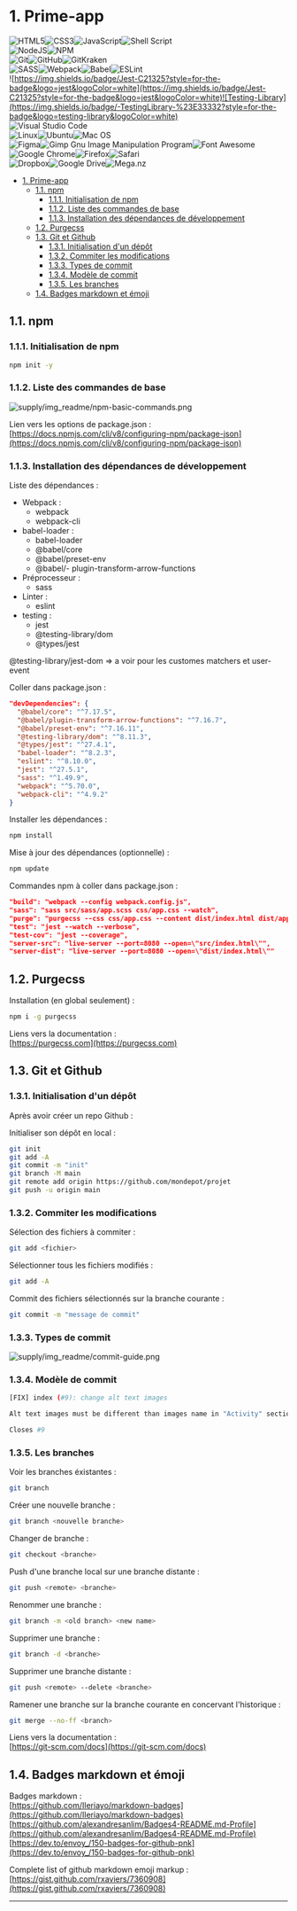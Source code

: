 # 1. Prime-app

![HTML5](https://img.shields.io/badge/html5-%23E34F26.svg?style=for-the-badge&logo=html5&logoColor=white)![CSS3](https://img.shields.io/badge/css3-%231572B6.svg?style=for-the-badge&logo=css3&logoColor=white)![JavaScript](https://img.shields.io/badge/javascript-%23323330.svg?style=for-the-badge&logo=javascript&logoColor=%23F7DF1E)![Shell Script](https://img.shields.io/badge/shell_script-%23121011.svg?style=for-the-badge&logo=gnu-bash&logoColor=white)  
![NodeJS](https://img.shields.io/badge/node.js-6DA55F?style=for-the-badge&logo=node.js&logoColor=white)![NPM](https://img.shields.io/badge/NPM-%23000000.svg?style=for-the-badge&logo=npm&logoColor=white)  
![Git](https://img.shields.io/badge/git-%23F05033.svg?style=for-the-badge&logo=git&logoColor=white)![GitHub](https://img.shields.io/badge/github-%23121011.svg?style=for-the-badge&logo=github&logoColor=white)![GitKraken](https://img.shields.io/badge/GitKraken-179287?style=for-the-badge&logo=GitKraken&logoColor=white)  
![SASS](https://img.shields.io/badge/SASS-hotpink.svg?style=for-the-badge&logo=SASS&logoColor=white)![Webpack](https://img.shields.io/badge/webpack-%238DD6F9.svg?style=for-the-badge&logo=webpack&logoColor=black)![Babel](https://img.shields.io/badge/Babel-F9DC3e?style=for-the-badge&logo=babel&logoColor=black)![ESLint](https://img.shields.io/badge/ESLint-4B3263?style=for-the-badge&logo=eslint&logoColor=white)  
![https://img.shields.io/badge/Jest-C21325?style=for-the-badge&logo=jest&logoColor=white](https://img.shields.io/badge/Jest-C21325?style=for-the-badge&logo=jest&logoColor=white)![Testing-Library](https://img.shields.io/badge/-TestingLibrary-%23E33332?style=for-the-badge&logo=testing-library&logoColor=white)  
![Visual Studio Code](https://img.shields.io/badge/Visual%20Studio%20Code-0078d7.svg?style=for-the-badge&logo=visual-studio-code&logoColor=white)  
![Linux](https://img.shields.io/badge/Linux-FCC624?style=for-the-badge&logo=linux&logoColor=black)![Ubuntu](https://img.shields.io/badge/Ubuntu-E95420?style=for-the-badge&logo=ubuntu&logoColor=white)![Mac OS](https://img.shields.io/badge/mac%20os-000000?style=for-the-badge&logo=macos&logoColor=F0F0F0)    
![Figma](https://img.shields.io/badge/figma-%23F24E1E.svg?style=for-the-badge&logo=figma&logoColor=white)![Gimp Gnu Image Manipulation Program](https://img.shields.io/badge/Gimp-657D8B?style=for-the-badge&logo=gimp&logoColor=FFFFFF)![Font Awesome](https://img.shields.io/badge/Font_Awesome-339AF0?style=for-the-badge&logo=fontawesome&logoColor=white)  
![Google Chrome](https://img.shields.io/badge/Google%20Chrome-4285F4?style=for-the-badge&logo=GoogleChrome&logoColor=white)![Firefox](https://img.shields.io/badge/Firefox-FF7139?style=for-the-badge&logo=Firefox-Browser&logoColor=white)![Safari](https://img.shields.io/badge/Safari-000000?style=for-the-badge&logo=Safari&logoColor=white)  
![Dropbox](https://img.shields.io/badge/Dropbox-%233B4D98.svg?style=for-the-badge&logo=Dropbox&logoColor=white)![Google Drive](https://img.shields.io/badge/Google%20Drive-4285F4?style=for-the-badge&logo=googledrive&logoColor=white)![Mega.nz](https://img.shields.io/badge/Mega-%23D90007.svg?style=for-the-badge&logo=Mega&logoColor=white)


- [1. Prime-app](#1-prime-app)
  - [1.1. npm](#11-npm)
    - [1.1.1. Initialisation de npm](#111-initialisation-de-npm)
    - [1.1.2. Liste des commandes de base](#112-liste-des-commandes-de-base)
    - [1.1.3. Installation des dépendances de développement](#113-installation-des-dépendances-de-développement)
  - [1.2. Purgecss](#12-purgecss)
  - [1.3. Git et Github](#13-git-et-github)
    - [1.3.1. Initialisation d'un dépôt](#131-initialisation-dun-dépôt)
    - [1.3.2. Commiter les modifications](#132-commiter-les-modifications)
    - [1.3.3. Types de commit](#133-types-de-commit)
    - [1.3.4. Modèle de commit](#134-modèle-de-commit)
    - [1.3.5. Les branches](#135-les-branches)
  - [1.4. Badges markdown et émoji](#14-badges-markdown-et-émoji)

## 1.1. npm

### 1.1.1. Initialisation de npm

```bash
npm init -y
```

### 1.1.2. Liste des commandes de base

![supply/img_readme/npm-basic-commands.png](supply/img_readme/npm-basic-commands.png)

Lien vers les options de package.json :  
[https://docs.npmjs.com/cli/v8/configuring-npm/package-json](https://docs.npmjs.com/cli/v8/configuring-npm/package-json)

### 1.1.3. Installation des dépendances de développement

Liste des dépendances :
- Webpack :
  - webpack
  - webpack-cli
- babel-loader :
  - babel-loader
  - @babel/core
  - @babel/preset-env
  - @babel/- plugin-transform-arrow-functions
- Préprocesseur :
  - sass
- Linter :
  - eslint
- testing :
  - jest
  - @testing-library/dom
  - @types/jest
  
@testing-library/jest-dom => a voir pour les customes matchers et user-event

Coller dans package.json :
```json
"devDependencies": {
  "@babel/core": "^7.17.5",
  "@babel/plugin-transform-arrow-functions": "^7.16.7",
  "@babel/preset-env": "^7.16.11",
  "@testing-library/dom": "^8.11.3",
  "@types/jest": "^27.4.1",
  "babel-loader": "^8.2.3",
  "eslint": "^8.10.0",
  "jest": "^27.5.1",
  "sass": "^1.49.9",
  "webpack": "^5.70.0",
  "webpack-cli": "^4.9.2"
}
```

Installer les dépendances :
```bash
npm install
```

Mise à jour des dépendances (optionnelle) :
```bash
npm update
```

Commandes npm à coller dans package.json :
```json
"build": "webpack --config webpack.config.js",
"sass": "sass src/sass/app.scss css/app.css --watch",
"purge": "purgecss --css css/app.css --content dist/index.html dist/app.bundle.js -o dist",
"test": "jest --watch --verbose",
"test-cov": "jest --coverage",
"server-src": "live-server --port=8080 --open=\"src/index.html\"",
"server-dist": "live-server --port=8080 --open=\"dist/index.html\""
```

## 1.2. Purgecss

Installation (en global seulement) :
```bash
npm i -g purgecss
```

Liens vers la documentation :  
[https://purgecss.com](https://purgecss.com)

## 1.3. Git et Github

### 1.3.1. Initialisation d'un dépôt

Après avoir créer un repo Github :

Initialiser son dépôt en local :
```bash
git init
git add -A
git commit -m "init"
git branch -M main
git remote add origin https://github.com/mondepot/projet
git push -u origin main
```

### 1.3.2. Commiter les modifications

Sélection des fichiers à commiter :
```bash
git add <fichier>
```

Sélectionner tous les fichiers modifiés :
```bash
git add -A
```

Commit des fichiers sélectionnés sur la branche courante :
```bash
git commit -m "message de commit"
```

### 1.3.3. Types de commit

![supply/img_readme/commit-guide.png](supply/img_readme/commit-guide.png)

### 1.3.4. Modèle de commit

```bash
[FIX] index (#9): change alt text images

Alt text images must be different than images name in "Activity" section.

Closes #9
```

### 1.3.5. Les branches

Voir les branches éxistantes :
```bash
git branch
```

Créer une nouvelle branche :
```bash
git branch <nouvelle branche>
```

Changer de branche :
```bash
git checkout <branche>
```

Push d'une branche local sur une branche distante :
```bash
git push <remote> <branche>
```

Renommer une branche :
```bash
git branch -m <old branch> <new name>
```

Supprimer une branche :
```bash
git branch -d <branche>
```

Supprimer une branche distante :
```bash
git push <remote> --delete <branche>
```

Ramener une branche sur la branche courante en concervant l'historique :
```bash
git merge --no-ff <branch>
```

Liens vers la documentation :  
[https://git-scm.com/docs](https://git-scm.com/docs) 

## 1.4. Badges markdown et émoji

Badges markdown :  
[https://github.com/Ileriayo/markdown-badges](https://github.com/Ileriayo/markdown-badges)  
[https://github.com/alexandresanlim/Badges4-README.md-Profile](https://github.com/alexandresanlim/Badges4-README.md-Profile)  
[https://dev.to/envoy_/150-badges-for-github-pnk](https://dev.to/envoy_/150-badges-for-github-pnk)

Complete list of github markdown emoji markup :  
[https://gist.github.com/rxaviers/7360908](https://gist.github.com/rxaviers/7360908)

***
